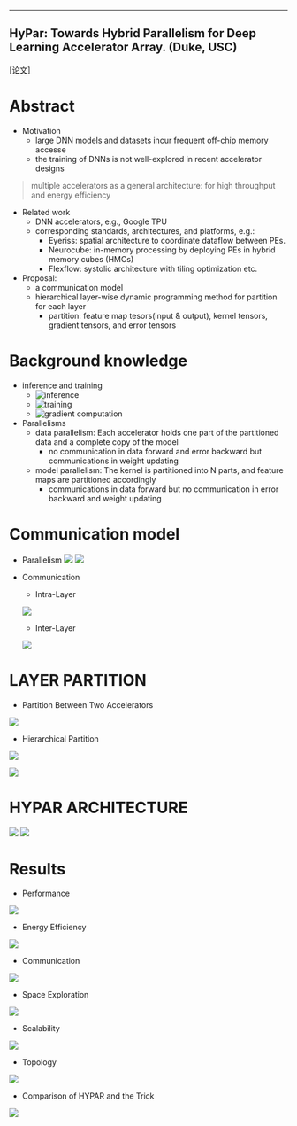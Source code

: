 ----
**HyPar: Towards Hybrid Parallelism for Deep Learning Accelerator Array. (Duke, USC)**
----
[[论文]](https://arxiv.org/abs/1901.02067)
# Abstract
- Motivation
  - large DNN models and datasets incur frequent off-chip memory accesse
  - the training of DNNs is not well-explored in recent accelerator designs
> multiple accelerators as a general architecture: for high throughput and energy efficiency
- Related work
  - DNN accelerators, e.g., Google TPU
  - corresponding standards, architectures, and platforms, e.g.:
    - Eyeriss: spatial architecture to coordinate dataflow between PEs.
    - Neurocube: in-memory processing by deploying PEs in hybrid memory cubes (HMCs)
    - Flexflow: systolic architecture with tiling optimization etc.
- Proposal:
  - a communication model 
  - hierarchical layer-wise dynamic programming method for partition for each layer
    - partition: feature map tesors(input & output), kernel tensors, gradient tensors, and error tensors
# Background knowledge
- inference and training
  - ![inference](https://github.com/PGTKi/ReferencePapersCollecting/blob/master/StudyNotes/xs/pictures/19HPCA-HyPar-Equation%201.PNG) 
  - ![training](https://github.com/PGTKi/ReferencePapersCollecting/blob/master/StudyNotes/xs/pictures/19HPCA-HyPar-Equation%202.PNG)
  - ![gradient computation](https://github.com/PGTKi/ReferencePapersCollecting/blob/master/StudyNotes/xs/pictures/19HPCA-HyPar-Equation%203.PNG)
- Parallelisms
  - data parallelism: Each accelerator holds one part of the partitioned data and a complete copy of the model
    - no communication in data forward and error backward but communications in weight updating
  - model parallelism: The kernel is partitioned into N parts, and feature maps are partitioned accordingly
    - communications in data forward but no communication in error backward and weight updating
# Communication model
- Parallelism
![](https://github.com/PGTKi/ReferencePapersCollecting/blob/master/StudyNotes/xs/pictures/19HPCA-HyPar-parallelism.PNG)
![](https://github.com/PGTKi/ReferencePapersCollecting/blob/master/StudyNotes/xs/pictures/19HPCA-HyPar-interlayer%20communication%20dp%20mp.PNG)
- Communication
  - Intra-Layer
  
  ![](https://github.com/PGTKi/ReferencePapersCollecting/blob/master/StudyNotes/xs/pictures/19HPCA-HyPar-intralayer%20communication.PNG)
  - Inter-Layer
  
  ![](https://github.com/PGTKi/ReferencePapersCollecting/blob/master/StudyNotes/xs/pictures/19HPCA-HyPar-interlayer%20communication.PNG)
# LAYER PARTITION
- Partition Between Two Accelerators

![](https://github.com/PGTKi/ReferencePapersCollecting/blob/master/StudyNotes/xs/pictures/19HPCA-HyPar-BPTA.PNG)

- Hierarchical Partition

![](https://github.com/PGTKi/ReferencePapersCollecting/blob/master/StudyNotes/xs/pictures/19HPCA-HyPar-HP.PNG)

![](https://github.com/PGTKi/ReferencePapersCollecting/blob/master/StudyNotes/xs/pictures/19HPCA-HyPar-partition%20hierarchy.PNG)

# HYPAR ARCHITECTURE

![](https://github.com/PGTKi/ReferencePapersCollecting/blob/master/StudyNotes/xs/pictures/19HPCA-HyPar-accelerator%20architecture.PNG)
![](https://github.com/PGTKi/ReferencePapersCollecting/blob/master/StudyNotes/xs/pictures/19HPCA-HyPar-optimized%20parallelism.PNG)
# Results
- Performance

![](https://github.com/PGTKi/ReferencePapersCollecting/blob/master/StudyNotes/xs/pictures/19HPCA-HyPar-performance.PNG)

- Energy Efficiency

![](https://github.com/PGTKi/ReferencePapersCollecting/blob/master/StudyNotes/xs/pictures/19HPCA-HyPar-energy.PNG)

- Communication

![](https://github.com/PGTKi/ReferencePapersCollecting/blob/master/StudyNotes/xs/pictures/19HPCA-HyPar-communication.PNG)

- Space Exploration

![](https://github.com/PGTKi/ReferencePapersCollecting/blob/master/StudyNotes/xs/pictures/19HPCA-HyPar-space%20exploration.PNG)

- Scalability

![](https://github.com/PGTKi/ReferencePapersCollecting/blob/master/StudyNotes/xs/pictures/19HPCA-HyPar-scalability.PNG)

- Topology

![](https://github.com/PGTKi/ReferencePapersCollecting/blob/master/StudyNotes/xs/pictures/19HPCA-HyPar-topology.PNG)

- Comparison of HYPAR and the Trick

![](https://github.com/PGTKi/ReferencePapersCollecting/blob/master/StudyNotes/xs/pictures/19HPCA-HyPar-with%20trick.PNG)
